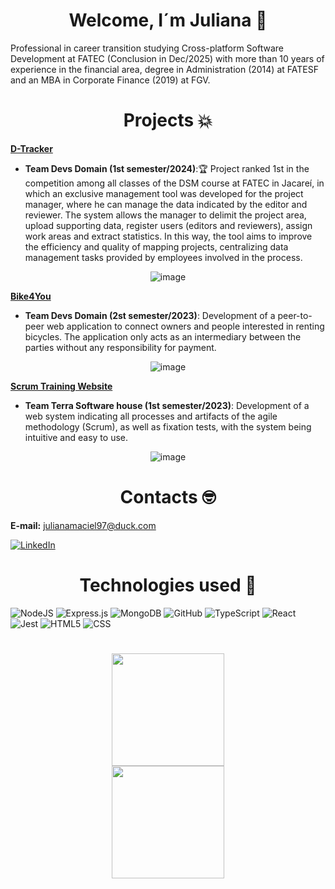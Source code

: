 <h1 align="center">Welcome, I´m Juliana 🖖</h1>

Professional in career transition studying Cross-platform Software Development at FATEC (Conclusion in Dec/2025)  with more than 10 years of experience in the financial area, degree in Administration (2014) at FATESF and an MBA in Corporate Finance (2019) at FGV. 

<h1 align="center">Projects 💥</h1>

  **[D-Tracker](https://github.com/DevsDomain/D-Traker)**
- **Team Devs Domain (1st semester/2024)**:🏆 Project ranked 1st in the competition among all classes of the DSM course at FATEC in Jacareí, in which an exclusive management tool was developed for the project manager, where he can manage the data indicated by the editor and reviewer. The system allows the manager to delimit the project area, upload supporting data, register users (editors and reviewers), assign work areas and extract statistics. In this way, the tool aims to improve the efficiency and quality of mapping projects, centralizing data management tasks provided by employees involved in the process.<br>
<div align="center">
   
![image](https://github.com/Jummanso/Jummanso/assets/126696706/acc93915-af14-4662-b438-4ba7019ef246)



</div>



**[Bike4You](https://github.com/DevsDomain/Bike4you)**
- **Team Devs Domain (2st semester/2023)**: Development of a peer-to-peer web application to connect owners and people interested in renting bicycles. The application only acts as an intermediary between the parties without any responsibility for payment.<br>
<div align="center">
   
![image](https://github.com/Jummanso/Jummanso/assets/126696706/28d5d547-3e69-4425-bd7d-6cef1cda1520)


</div>

**[Scrum Training Website](https://github.com/TerraSoftwarehouse/Projeto-Treinamento-Scrum)**
- **Team Terra Software house (1st semester/2023)**: Development of a web system indicating all processes and artifacts of the agile methodology (Scrum), as well as fixation tests, with the system being intuitive and easy to use.<br>
<div align="center">
   
![image](https://github.com/Jummanso/Jummanso/assets/126696706/5f07ecea-df2f-499d-9be4-e628ce19bb72)


</div>


<h1 align="center">Contacts 🤓</h1>

**E-mail:** julianamaciel97@duck.com

[![LinkedIn](https://img.shields.io/badge/linkedin-%230077B5.svg?style=for-the-badge&logo=linkedin&logoColor=white)](https://www.linkedin.com/in/juliana-maciel-manso/)

<h1 align="center">Technologies used 👾</h1>

![NodeJS](https://img.shields.io/badge/node.js-6DA55F?style=for-the-badge&logo=node.js&logoColor=white)
![Express.js](https://img.shields.io/badge/express.js-%23404d59.svg?style=for-the-badge&logo=express&logoColor=%2361DAFB)
![MongoDB](https://img.shields.io/badge/MongoDB-4EA94B?style=for-the-badge&logo=mongodb&logoColor=white)
![GitHub](https://img.shields.io/badge/GitHub-100000?style=for-the-badge&logo=github&logoColor=white)
![TypeScript](https://img.shields.io/badge/typescript-%23007ACC.svg?style=for-the-badge&logo=typescript&logoColor=white)
![React](https://img.shields.io/badge/react-%2320232a.svg?style=for-the-badge&logo=react&logoColor=%2361DAFB)
![Jest](https://img.shields.io/badge/Jest-blue?style=for-the-badge&logo=jest&logoColor=white)
![HTML5](https://img.shields.io/badge/html5-%23E34F26.svg?style=for-the-badge&logo=html5&logoColor=white)
![CSS](https://img.shields.io/badge/CSS-239120?&style=for-the-badge&logo=css3&logoColor=white)
</p>

<h1 align="center"></h1>

<div align="center">
   <a href="https://github.com/jummanso">
   <img height="180em" src="https://github-readme-stats.vercel.app/api?username=jummanso&theme=dark&show_icons=true&hide_border=true&count_private=true"/>
     <br>
   <img height="180em" src="https://github-readme-stats.vercel.app/api/top-langs/?username=jummanso&theme=dark&show_icons=true&hide_border=true&layout=compact"/>
</div>







